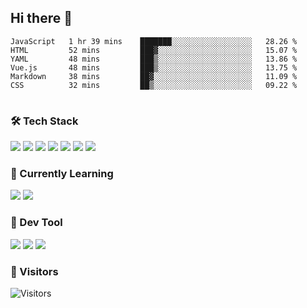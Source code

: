 ## Hi there 👋

<table>
<!--START_SECTION:waka-->

```text
JavaScript   1 hr 39 mins    ███████░░░░░░░░░░░░░░░░░░   28.26 %
HTML         52 mins         ███▓░░░░░░░░░░░░░░░░░░░░░   15.07 %
YAML         48 mins         ███▒░░░░░░░░░░░░░░░░░░░░░   13.86 %
Vue.js       48 mins         ███▒░░░░░░░░░░░░░░░░░░░░░   13.75 %
Markdown     38 mins         ██▓░░░░░░░░░░░░░░░░░░░░░░   11.09 %
CSS          32 mins         ██▒░░░░░░░░░░░░░░░░░░░░░░   09.22 %
```

<!--END_SECTION:waka-->
</table>

### 🛠 Tech Stack

![](https://img.shields.io/badge/HTML5-black?style=flat&logo=html5)
![](https://img.shields.io/badge/CSS3-black?style=flat&logo=css3)
![](https://img.shields.io/badge/Javascript-black?style=flat&logo=javascript)
![](https://img.shields.io/badge/Vue-black?style=flat&logo=vuedotjs)
![](https://img.shields.io/badge/node.js-black?style=flat&logo=nodedotjs)
![](https://img.shields.io/badge/MangoDB-black?style=flat&logo=mongodb)
![](https://img.shields.io/badge/MySQL-black?style=flat&logo=mysql)

### 📖 Currently Learning

![](https://img.shields.io/badge/TypeScript-black?style=flat&logo=typescript)
![](https://img.shields.io/badge/React-black?style=flat&logo=react)

### 📏 Dev Tool

<!-- <img src="https://media.giphy.com/media/SWoSkN6DxTszqIKEqv/giphy.gif" align="right" height="275" /> -->
![](https://img.shields.io/badge/Editor-VSCode-blue?style=flat-square&logo=visual-studio-code&logoColor=blue)
![](https://img.shields.io/badge/IDE-WebStorm-orange?style=flat-square&logo=webstorm&logoColor=white)
![](https://img.shields.io/badge/API-Postman-blue?style=flat-square&logo=postman&logoColor=orange)

### 🔆 Visitors
![Visitors](https://count.getloli.com/get/@imxxxx?theme=rule34)
